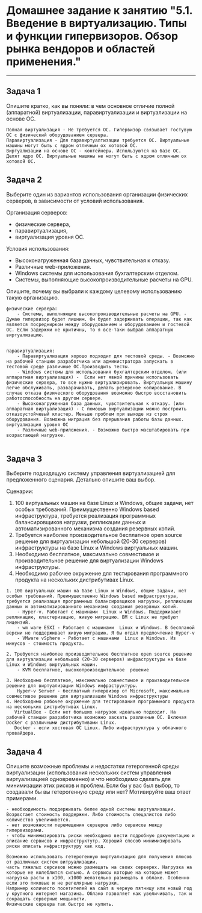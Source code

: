 
# Домашнее задание к занятию "5.1. Введение в виртуализацию. Типы и функции гипервизоров. Обзор рынка вендоров и областей применения."
---

## Задача 1

Опишите кратко, как вы поняли: в чем основное отличие полной (аппаратной) виртуализации, паравиртуализации и виртуализации на основе ОС.
```
Полная виртуализация - Не требуется ОС. Гипервизор связывает гостувую ОС с физический оборудованием сервера.
Паравиртуализация - Для паравиртуалтизации требуется ОС. Виртуальные машины могут быть с ядром отличным ох хотовой ОС.
Виртуализации на основе ОС - контейнеры. Используются на базе ОС. Делят ядро ОС. Виртуальные машины не могут быть с ядром отличным ох хотовой ОС.
```
## Задача 2

Выберите один из вариантов использования организации физических серверов, в зависимости от условий использования.

Организация серверов:
- физические сервера,
- паравиртуализация,
- виртуализация уровня ОС.

Условия использования:
- Высоконагруженная база данных, чувствительная к отказу.
- Различные web-приложения.
- Windows системы для использования бухгалтерским отделом.
- Системы, выполняющие высокопроизводительные расчеты на GPU.

Опишите, почему вы выбрали к каждому целевому использованию такую организацию.
```
физические сервера:
    - Системы, выполняющие высокопроизводительные расчеты на GPU. - Думаю гипервизор будет лишним. Он будет задерживать операции, так как является посреднирком между оборудованием и оборудованием и гостевой ОС. Если задержки не критичны, то я все-таки выбрал аппаратную виртуализацию.
    

паравиртуализация:
    - Паравиртуализация хорошо подходит для тестовой среды. - Возможно на рабочей станции разработчика или администратора запускать в тестовой среде различные ОС.Производить тесты.
    - Windows системы для использования бухгалтерским отделом. (или аппаратная виртуализация) -  Если нет явной причины использовать физические сервера, то все нужно виртуализировать. Виртуальную машину легче обслуживать, разварачивать, делать резервное копирование. В случае отказа физического оборудования возможно быстро восстановить работоспособность на другом сервере.
    - Высоконагруженная база данных, чувствительная к отказу. (или аппаратная виртуализация) - С помошью виртуализации можно построить отказоустойчевый кластер. Меньше проблем при выходе из строя оборудования. Возможна миграция без прерывания работы базы данных.
виртуализация уровня ОС    
    - Различные web-приложения. - Возможно быстро масштабировать при возрастающей нагрузке. 
           
```

## Задача 3
Выберите подходящую систему управления виртуализацией для предложенного сценария. Детально опишите ваш выбор.

Сценарии:

1. 100 виртуальных машин на базе Linux и Windows, общие задачи, нет особых требований. Преимущественно Windows based инфраструктура, требуется реализация программных балансировщиков нагрузки, репликации данных и автоматизированного механизма создания резервных копий.
2. Требуется наиболее производительное бесплатное open source решение для виртуализации небольшой (20-30 серверов) инфраструктуры на базе Linux и Windows виртуальных машин.
3. Необходимо бесплатное, максимально совместимое и производительное решение для виртуализации Windows инфраструктуры.
4. Необходимо рабочее окружение для тестирования программного продукта на нескольких дистрибутивах Linux.

```
1. 100 виртуальных машин на базе Linux и Windows, общие задачи, нет особых требований. Преимущественно Windows based инфраструктура,
требуется реализация программных балансировщиков нагрузки, репликации данных и автоматизированного механизма создания резервных копий.
    - Hyper-v. Работает с машинами  Linux и Windows. Поддерживает репликацию, кластеризацию, живую миграцию. ВМ с Linux не требуют лицензий.
    - wm ware ESXI - Работает с машинами  Linux и Windows. В беспланой версии не поддерживает живую миграцию. Я бы отдал предпочтение Hyper-v
    - VMware vSphere - Работает с машинами  Linux и Windows. Из минусов - стоимость продукта. 

2. Требуется наиболее производительное бесплатное open source решение для виртуализации небольшой (20-30 серверов) инфраструктуры на базе Linux и Windows виртуальных машин.
    - KVM бесплатное, высокопроизводительное  решение
    
3. Необходимо бесплатное, максимально совместимое и производительное решение для виртуализации Windows инфраструктуры.
    Hyper-v Server - бесплатный гипервизор от Microsoft, максимально совместивое решение для виртуализации Windows инфраструктуры
4. Необходимо рабочее окружение для тестирования программного продукта на нескольких дистрибутивах Linux.
   VirtualBox - Если нет больших нагрузок идеально подходит. На рабочей станции разработчика возможно заскать различные ОС. Включая Docker c различными дистрибутивами Linux.
   Docker - если хостовая ОС Linux. Либо инфраструктура у облачного провайдера.
```
## Задача 4

Опишите возможные проблемы и недостатки гетерогенной среды виртуализации (использования нескольких систем управления виртуализацией одновременно) и что необходимо сделать для минимизации этих рисков и проблем. 
Если бы у вас был выбор, то создавали бы вы гетерогенную среду или нет? Мотивируйте ваш ответ примерами.
```
- необходимость поддерживать белее одной системы виртуализации. Возрвстает стоимость поддержки. Либо стоимость спецалистов либо количество увеличивется.
- нет возможности перемещения серверов либо сервисов между гипервизорами. 
- чтобы минимизировать риски необходимо вести подробную документацию и описание сервисов и инфраструктутр. Хороший способ минимизировать риски описать инфраструктуру как код.

Возможно использовать гетерогенную виртуализацию для получения плюсов от различных систем витруализации. 
часть тяжелых серсивов можно размещать на своих серверех. Нагрузка на которые не колеблится сильно. А сервисы которые на которые может нагрузка расти в x100, x1000 желательно размещать в облаке. Особенно если это пиковые и не регелярные нагрузки.
Например количесто посетителей на сайт в черную пятницу или новый год у крупного интернет магазина. Облако позволяет как увеличивать, так и сокращать серверные мощьности.
Физические сервера так быстро не купить.
```
